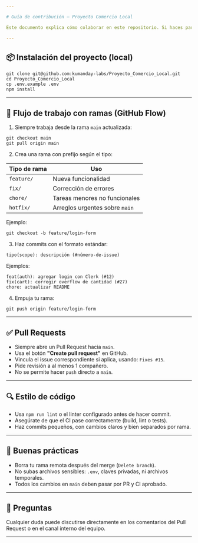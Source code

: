```yaml
---

# Guía de contribución – Proyecto Comercio Local

Este documento explica cómo colaborar en este repositorio. Si haces parte del equipo de desarrollo, sigue estas reglas para mantener la calidad y orden del proyecto.

---
```


## 📦 Instalación del proyecto (local)

```
git clone git@github.com:kumanday-labs/Proyecto_Comercio_Local.git
cd Proyecto_Comercio_Local
cp .env.example .env
npm install
```

---

## 🌱 Flujo de trabajo con ramas (GitHub Flow)

1. Siempre trabaja desde la rama `main` actualizada:

```
git checkout main
git pull origin main
```

2. Crea una rama con prefijo según el tipo:

| Tipo de rama | Uso                            |
| ------------ | ------------------------------ |
| `feature/`   | Nueva funcionalidad            |
| `fix/`       | Corrección de errores          |
| `chore/`     | Tareas menores no funcionales  |
| `hotfix/`    | Arreglos urgentes sobre `main` |

Ejemplo:

```
git checkout -b feature/login-form
```

3. Haz commits con el formato estándar:

```
tipo(scope): descripción (#número-de-issue)
```

Ejemplos:

```
feat(auth): agregar login con Clerk (#12)
fix(cart): corregir overflow de cantidad (#27)
chore: actualizar README
```

4. Empuja tu rama:

```
git push origin feature/login-form
```

---

## ✅ Pull Requests

* Siempre abre un Pull Request hacia `main`.
* Usa el botón **"Create pull request"** en GitHub.
* Vincula el issue correspondiente si aplica, usando: `Fixes #15`.
* Pide revisión a al menos 1 compañero.
* No se permite hacer `push` directo a `main`.

---

## 🔍 Estilo de código

* Usa `npm run lint` o el linter configurado antes de hacer commit.
* Asegúrate de que el CI pase correctamente (build, lint o tests).
* Haz commits pequeños, con cambios claros y bien separados por rama.

---

## 📄 Buenas prácticas

* Borra tu rama remota después del merge (`Delete branch`).
* No subas archivos sensibles: `.env`, claves privadas, ni archivos temporales.
* Todos los cambios en `main` deben pasar por PR y CI aprobado.

---

## 💬 Preguntas

Cualquier duda puede discutirse directamente en los comentarios del Pull Request o en el canal interno del equipo.

---

